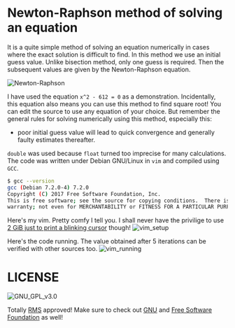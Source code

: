 # Newton-Raphson method of solving an equation 

It is a quite simple method of solving an equation numerically in cases where the exact solution is difficult to find. In this method we use an initial guess value. Unlike bisection method, only one guess is required. Then the subsequent values are given by the Newton-Raphson equation. 

![Newton-Raphson](https://wikimedia.org/api/rest_v1/media/math/render/svg/710c11b9ec4568d1cfff49b7c7d41e0a7829a736)

I have used the equation  `x^2 - 612 = 0` as a demonstration. Incidentally, this equation also means you can use this method to find square root! You can edit the source to use any equation of your choice. But remember the general rules for solving numerically using this method, especially this:
  - poor initial guess value will lead to quick convergence and generally faulty estimates thereafter.

`double` was used because `float` turned too imprecise for many calculations.
The code was written under Debian GNU/Linux in `vim` and compiled using `GCC`.
``` sh
$ gcc --version
gcc (Debian 7.2.0-4) 7.2.0
Copyright (C) 2017 Free Software Foundation, Inc.
This is free software; see the source for copying conditions.  There is NO
warranty; not even for MERCHANTABILITY or FITNESS FOR A PARTICULAR PURPOSE.
```
Here's my vim. Pretty comfy I tell you. I shall never have the privilige to use [2 GiB just to print a blinking cursor](https://github.com/Microsoft/vscode/issues/22900)  though!
![vim_setup](https://imgoat.com/uploads/c8349cc726/44673.png)


Here's the code running. The value obtained after 5 iterations can be verified with other sources too.
![vim_running](https://imgoat.com/uploads/c8349cc726/44674.png)


# LICENSE
![GNU_GPL_v3.0](https://www.gnu.org/graphics/gplv3-127x51.png)


Totally [RMS](https://stallman.org/) approved!
Make sure to check out [GNU](https://www.gnu.org) and [Free Software Foundation](https://www.fsf.org) as well!
